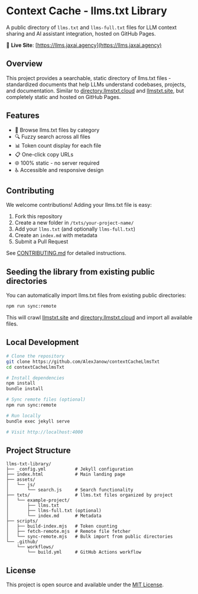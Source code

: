 # Context Cache - llms.txt Library

A public directory of `llms.txt` and `llms-full.txt` files for LLM context sharing and AI assistant integration, hosted on GitHub Pages.

🔗 **Live Site**: [https://llms.jaxai.agency](https://llms.jaxai.agency)

## Overview

This project provides a searchable, static directory of llms.txt files - standardized documents that help LLMs understand codebases, projects, and documentation. Similar to [directory.llmstxt.cloud](https://directory.llmstxt.cloud) and [llmstxt.site](https://llmstxt.site), but completely static and hosted on GitHub Pages.

## Features

- 📁 Browse llms.txt files by category
- 🔍 Fuzzy search across all files
- 📊 Token count display for each file
- 📋 One-click copy URLs
- 🌐 100% static - no server required
- ♿ Accessible and responsive design

## Contributing

We welcome contributions! Adding your llms.txt file is easy:

1. Fork this repository
2. Create a new folder in `/txts/your-project-name/`
3. Add your `llms.txt` (and optionally `llms-full.txt`)
4. Create an `index.md` with metadata
5. Submit a Pull Request

See [CONTRIBUTING.md](CONTRIBUTING.md) for detailed instructions.

## Seeding the library from existing public directories

You can automatically import llms.txt files from existing public directories:

```bash
npm run sync:remote
```

This will crawl [llmstxt.site](https://llmstxt.site) and [directory.llmstxt.cloud](https://directory.llmstxt.cloud) and import all available files.

## Local Development

```bash
# Clone the repository
git clone https://github.com/AlexJanow/contextCacheLlmsTxt
cd contextCacheLlmsTxt

# Install dependencies
npm install
bundle install

# Sync remote files (optional)
npm run sync:remote

# Run locally
bundle exec jekyll serve

# Visit http://localhost:4000
```

## Project Structure

```
llms-txt-library/
├── _config.yml           # Jekyll configuration
├── index.html            # Main landing page
├── assets/
│   └── js/
│       └── search.js     # Search functionality
├── txts/                 # llms.txt files organized by project
│   └── example-project/
│       ├── llms.txt
│       ├── llms-full.txt (optional)
│       └── index.md      # Metadata
├── scripts/
│   ├── build-index.mjs   # Token counting
│   ├── fetch-remote.mjs  # Remote file fetcher
│   └── sync-remote.mjs   # Bulk import from public directories
└── .github/
    └── workflows/
        └── build.yml     # GitHub Actions workflow
```

## License

This project is open source and available under the [MIT License](LICENSE).